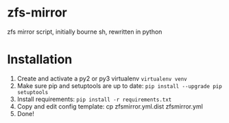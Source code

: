 # zfs-mirror
zfs mirror script, initially bourne sh, rewritten in python

# Installation
1. Create and activate a py2 or py3 virtualenv `virtualenv venv`
2. Make sure pip and setuptools are up to date: `pip install --upgrade pip setuptools`
3. Install requirements: `pip install -r requirements.txt`
4. Copy and edit config template: cp zfsmirror.yml.dist zfsmirror.yml
5. Done!

